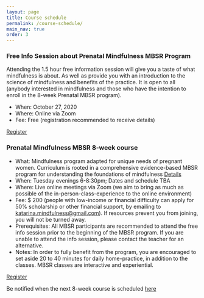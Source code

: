 ```yaml
---
layout: page
title: Course schedule
permalink: /course-schedule/
main_nav: true
order: 3
---
```




### Free Info Session about Prenatal Mindfulness MBSR Program
Attending the 1.5 hour free information session will give you a taste of what mindfulness is about. As well as provide you with an introduction to the science of mindfulness and benefits of the practice. It is open to all (anybody interested in mindfulness and those who have the intention to enroll in the 8-week Prenatal MBSR program).

- When: October 27, 2020
- Where: Online via Zoom
- Fee: Free (registration recommended to receive details)

[Register](/register/)



### Prenatal Mindfulness MBSR 8-week course
- What: Mindfulness program adapted for unique needs of pregnant women. Curriculum is rooted in a comprehensive evidence-based MBSR program for understanding the foundations of mindfulness [Details](/mbsr/)
- When: Tuesday evenings 6-8:30pm; Dates and schedule TBA
- Where: Live online meetings via Zoom (we aim to bring as much as possible of the in-person-class-experience to the online environment) 
- Fee: $ 200 (people with low-income or financial difficulty can apply for 50% scholarship or other financial support, by emailing to katarina.mindfulness@gmail.com). If resources prevent you from joining, you will not be turned away. 
- Prerequisites: All MBSR participants are recommended to attend the free info session prior to the beginning of the MBSR program. If you are unable to attend the info session, please contact the teacher for an alternative.
- Notes: In order to fully benefit from the program, you are encouraged to set aside 20 to 40 minutes for daily home-practice, in addition to the classes. MBSR classes are interactive and experiential. 

[Register](/register-8week-mbsr/)

Be notified when the next 8-week course is scheduled [here](/notify/)
